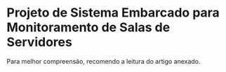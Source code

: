 # Projeto de Sistema Embarcado para Monitoramento de Salas de Servidores
Para melhor compreensão, recomendo a leitura do artigo anexado. 
